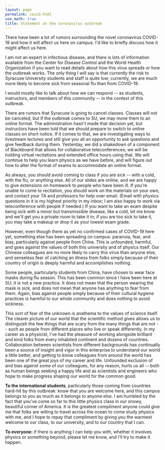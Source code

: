 ```yaml
---
layout: page 
permalink: covid.html
use_math: true
title: Statement on the coronavirus outbreak
---
```


There have been a lot of rumors surrounding the novel coronavirus COVID-19 and how it will affect us here on campus. I'd like to briefly discuss how it might affect us here.

I am not an expert in infectious disease, and there is lots of information available from the Center for Disease Control and the World Health Organization if you want to read details about how this virus spreads or how the outbreak works. The only thing I will say is that currently the risk to Syracuse University students and staff is quite low; currently, we are much more likely to become sick from seasonal flu than from COVID-19.

I would mostly like to talk about how we can respond -- as students, instructors, and members of this community -- in the context of this outbreak.

There are rumors that Syracuse is going to cancel classes. Classes will not be canceled, but if the outbreak comes to SU, we may move them to an online format. The administration hasn't made that decision yet, but instructors have been told that we should prepare to switch to online classes on short notice. If it comes to that, we are investigating ways to livestream lectures and still give you all an opportunity to ask questions and give feedback during them. Yesterday, we did a shakedown of a component of Blackboard that allows for collaborative teleconferences; we will be holding virtual recitations and extended office hours using that. We will continue to help you learn physics as we have before, and will figure out how to alter the format of exams to accommodate an online format. 

As always, you should avoid coming to class if you are sick -- with a cold, with the flu, or anything else. All of our slides are online, and we are happy to give extensions on homework to people who have been ill. If you're unable to come to recitation, you should work on the materials on your own, and contact your TA and professors for help over email. (Email with physics questions in it is my highest priority in my inbox; I am also happy to work via teleconference with people if needed.) If you want to take an exam despite being sick
with a minor but transmissible disease, like a cold, let me know and we'll get you a private room to take it in; if you are too sick to take it, you may take a makeup or drop it as your lowest exam grade.

However, even though there as yet no confirmed cases of COVID-19 here yet, something else has been spreading on campus: paranoia, fear, and bias, particularly against people from China. This is unfounded, harmful, and goes against the values of both this university and of physics itself. Our Chinese colleagues are no more likely to carry this virus than anyone else, and senseless fear of catching an illness from folks simply because of their country of origin is deeply harmful and accomplishes nothing. 

Some people, particularly students from China, have chosen to wear face masks during flu season. This has been common since I have been here at SU; it is not a new practice. It does not mean that the person wearing the mask is sick, and does not mean that anyone has anything to fear from them. Again, bias against people simply because of their cultural hygiene practices is harmful to our whole community and does nothing to avoid sickness.

This sort of fear of the unknown is anathema to the values of science itself. The clearer picture of our world that the scientific method gives allows us to distinguish the few things that are scary from the many things that are not -- such as people from different places who live or speak differently. In my career as a physicist, I've had the pleasure of working alongside brilliant and kind folks from every inhabited continent and dozens of countries. Collaboration between scientists from different backgrounds has continually been a source of insight and vigor in this enterprise to understand our world a little better, and getting to know colleagues from around the world has been one of the great joys of my career and life. Unfounded exclusion of and bias against some of our colleagues, for any reason,
hurts us all -- both as human beings seeking a happy life and as scientists and engineers who hope to make progress shaping our world for the common good.

**To the international students**, particularly those coming from countries hard-hit by this outbreak: know that you are welcome here, and this campus belongs to you as much as it belongs to anyone else. I am humbled by the fact that you've come so far to this little physics class in our snowy, beautiful corner of America. It is the greatest compliment anyone could give me that folks are willing to travel across the ocean to come study physics with me, and I hope to repay that compliment by giving you the warmest welcome to our class, to our university, and to our country that I can.

**To everyone:** if there is anything I can help you with, whether it involves physics or something beyond, please let me know, and I'll try to make it happen.

